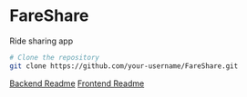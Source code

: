 # FareShare

Ride sharing app

```bash
# Clone the repository
git clone https://github.com/your-username/FareShare.git
```

[Backend Readme](./backend/README.md)
[Frontend Readme](./frontend/README.md)
